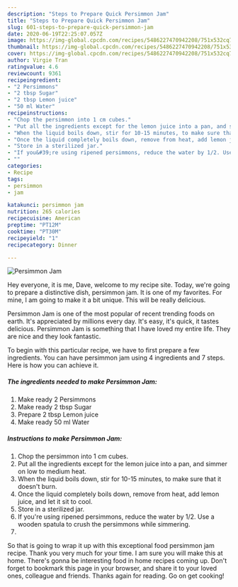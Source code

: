 ```yaml
---
description: "Steps to Prepare Quick Persimmon Jam"
title: "Steps to Prepare Quick Persimmon Jam"
slug: 601-steps-to-prepare-quick-persimmon-jam
date: 2020-06-19T22:25:07.057Z
image: https://img-global.cpcdn.com/recipes/5486227470942208/751x532cq70/persimmon-jam-recipe-main-photo.jpg
thumbnail: https://img-global.cpcdn.com/recipes/5486227470942208/751x532cq70/persimmon-jam-recipe-main-photo.jpg
cover: https://img-global.cpcdn.com/recipes/5486227470942208/751x532cq70/persimmon-jam-recipe-main-photo.jpg
author: Virgie Tran
ratingvalue: 4.6
reviewcount: 9361
recipeingredient:
- "2 Persimmons"
- "2 tbsp Sugar"
- "2 tbsp Lemon juice"
- "50 ml Water"
recipeinstructions:
- "Chop the persimmon into 1 cm cubes."
- "Put all the ingredients except for the lemon juice into a pan, and simmer on low to medium heat."
- "When the liquid boils down, stir for 10-15 minutes, to make sure that it doesn&#39;t burn."
- "Once the liquid completely boils down, remove from heat, add lemon juice, and let it sit to cool."
- "Store in a sterilized jar."
- "If you&#39;re using ripened persimmons, reduce the water by 1/2. Use a wooden spatula to crush the persimmons while simmering."
- ""
categories:
- Recipe
tags:
- persimmon
- jam

katakunci: persimmon jam 
nutrition: 265 calories
recipecuisine: American
preptime: "PT12M"
cooktime: "PT30M"
recipeyield: "1"
recipecategory: Dinner

---
```



![Persimmon Jam](https://img-global.cpcdn.com/recipes/5486227470942208/751x532cq70/persimmon-jam-recipe-main-photo.jpg)

Hey everyone, it is me, Dave, welcome to my recipe site. Today, we're going to prepare a distinctive dish, persimmon jam. It is one of my favorites. For mine, I am going to make it a bit unique. This will be really delicious.



Persimmon Jam is one of the most popular of recent trending foods on earth. It's appreciated by millions every day. It's easy, it's quick, it tastes delicious. Persimmon Jam is something that I have loved my entire life. They are nice and they look fantastic.


To begin with this particular recipe, we have to first prepare a few ingredients. You can have persimmon jam using 4 ingredients and 7 steps. Here is how you can achieve it.

<!--inarticleads1-->

##### The ingredients needed to make Persimmon Jam:

1. Make ready 2 Persimmons
1. Make ready 2 tbsp Sugar
1. Prepare 2 tbsp Lemon juice
1. Make ready 50 ml Water




<!--inarticleads2-->

##### Instructions to make Persimmon Jam:

1. Chop the persimmon into 1 cm cubes.
1. Put all the ingredients except for the lemon juice into a pan, and simmer on low to medium heat.
1. When the liquid boils down, stir for 10-15 minutes, to make sure that it doesn&#39;t burn.
1. Once the liquid completely boils down, remove from heat, add lemon juice, and let it sit to cool.
1. Store in a sterilized jar.
1. If you&#39;re using ripened persimmons, reduce the water by 1/2. Use a wooden spatula to crush the persimmons while simmering.
1. 




So that is going to wrap it up with this exceptional food persimmon jam recipe. Thank you very much for your time. I am sure you will make this at home. There's gonna be interesting food in home recipes coming up. Don't forget to bookmark this page in your browser, and share it to your loved ones, colleague and friends. Thanks again for reading. Go on get cooking!
